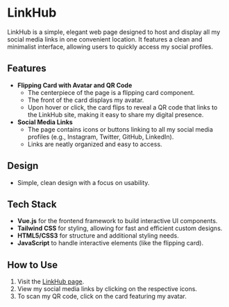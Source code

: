 # LinkHub

LinkHub is a simple, elegant web page designed to host and display all my social media links in one convenient location. It features a clean and minimalist interface, allowing users to quickly access my social profiles.

## Features

- **Flipping Card with Avatar and QR Code**
  - The centerpiece of the page is a flipping card component.
  - The front of the card displays my avatar.
  - Upon hover or click, the card flips to reveal a QR code that links to the LinkHub site, making it easy to share my digital presence.
- **Social Media Links**
  - The page contains icons or buttons linking to all my social media profiles (e.g., Instagram, Twitter, GitHub, LinkedIn).
  - Links are neatly organized and easy to access.

## Design

- Simple, clean design with a focus on usability.

## Tech Stack

- **Vue.js** for the frontend framework to build interactive UI components.
- **Tailwind CSS** for styling, allowing for fast and efficient custom designs.
- **HTML5/CSS3** for structure and additional styling needs.
- **JavaScript** to handle interactive elements (like the flipping card).

## How to Use

1. Visit the [LinkHub page](https://github.com/abdelrahmanlatif04/LinkHub).
2. View my social media links by clicking on the respective icons.
3. To scan my QR code, click on the card featuring my avatar.

